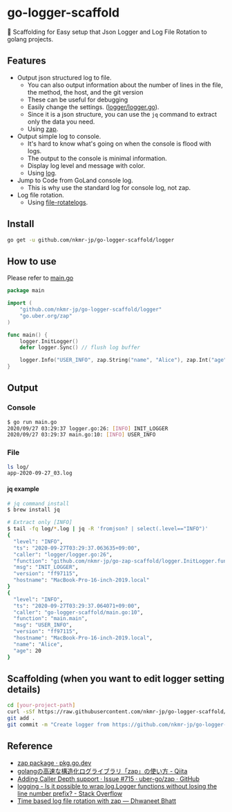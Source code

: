 # go-logger-scaffold

:rocket: Scaffolding for Easy setup that Json Logger and Log File Rotation to golang projects.

## Features
- Output json structured log to file.
  - You can also output information about the number of lines in the file, the method, the host, and the git version
  - These can be useful for debugging
  - Easily change the settings. ([logger/logger.go](https://github.com/nkmr-jp/go-logger-scaffold/blob/master/logger/logger.go#L32)).
  - Since it is a json structure, you can use the `jq` command to extract only the data you need.
  - Using [zap](https://github.com/uber-go/zap).
- Output simple log to console.
  - It's hard to know what's going on when the console is flood with logs.
  - The output to the console is minimal information.
  - Display log level and message with color.
  - Using [log](https://pkg.go.dev/log).
- Jump to Code from GoLand console log.
  - This is why use the standard log for console log, not zap.
- Log file rotation.
  - Using [file-rotatelogs](https://github.com/lestrrat-go/file-rotatelogs).

## Install

```sh
go get -u github.com/nkmr-jp/go-logger-scaffold/logger
```

## How to use
Please refer to [main.go](main.go)

```go
package main

import (
	"github.com/nkmr-jp/go-logger-scaffold/logger"
	"go.uber.org/zap"
)

func main() {
	logger.InitLogger()
	defer logger.Sync() // flush log buffer

	logger.Info("USER_INFO", zap.String("name", "Alice"), zap.Int("age", 20))
}
```

## Output

### Console
```sh
$ go run main.go
2020/09/27 03:29:37 logger.go:26: [INFO] INIT_LOGGER
2020/09/27 03:29:37 main.go:10: [INFO] USER_INFO
```

### File

```sh
ls log/
app-2020-09-27_03.log
```

#### jq example

```sh
# jq command install
$ brew install jq

# Extract only [INFO]
$ tail -fq log/*.log | jq -R 'fromjson? | select(.level=="INFO")'
{
  "level": "INFO",
  "ts": "2020-09-27T03:29:37.063635+09:00",
  "caller": "logger/logger.go:26",
  "function": "github.com/nkmr-jp/go-zap-scaffold/logger.InitLogger.func1",
  "msg": "INIT_LOGGER",
  "version": "ff97115",
  "hostname": "MacBook-Pro-16-inch-2019.local"
}
{
  "level": "INFO",
  "ts": "2020-09-27T03:29:37.064071+09:00",
  "caller": "go-logger-scaffold/main.go:10",
  "function": "main.main",
  "msg": "USER_INFO",
  "version": "ff97115",
  "hostname": "MacBook-Pro-16-inch-2019.local",
  "name": "Alice",
  "age": 20
}
```

## Scaffolding (when you want to edit logger setting details)

```sh
cd [your-project-path]
curl -sSf https://raw.githubusercontent.com/nkmr-jp/go-logger-scaffold/master/scaffold.sh | sh
git add .
git commit -m "Create logger from https://github.com/nkmr-jp/go-logger-scaffold"
```

## Reference
* [zap package · pkg.go.dev](https://pkg.go.dev/go.uber.org/zap)
* [golangの高速な構造化ログライブラリ「zap」の使い方 - Qiita](https://qiita.com/emonuh/items/28dbee9bf2fe51d28153)
* [Adding Caller Depth support · Issue #715 · uber-go/zap · GitHub](https://github.com/uber-go/zap/issues/715)
* [logging - Is it possible to wrap log.Logger functions without losing the line number prefix? - Stack Overflow](https://stackoverflow.com/questions/42762391/is-it-possible-to-wrap-log-logger-functions-without-losing-the-line-number-prefi)
* [Time based log file rotation with zap — Dhwaneet Bhatt](https://dhwaneetbhatt.com/time-based-log-file-rotation-with-zap)
